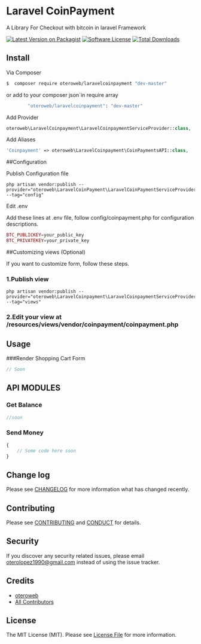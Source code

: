 # Laravel CoinPayment
A Library For Checkout with bitcoin in laravel Framework

[![Latest Version on Packagist][ico-version]][link-packagist]
[![Software License][ico-license]](LICENSE.md)
[![Total Downloads][ico-downloads]][link-downloads]

## Install

Via Composer

``` bash
$  composer require oteroweb/laravelcoinpayment "dev-master"

```
or add to your composer json´in require array

``` bash
        "oteroweb/laravelcoinpayment": "dev-master"
```

Add Provider

``` php
oteroweb\LaravelCoinpayment\LaravelCoinpaymentServiceProvider::class,
```

Add Aliases

``` php
'Coinpayment' => oteroweb\LaravelCoinpayment\CoinPaymentsAPI::class,
```

##Configuration

Publish Configuration file
```
php artisan vendor:publish --provider="oteroweb\LaravelCoinPayment\LaravelCoinPaymentServiceProvider" --tag="config"
```

Edit .env

Add these lines at .env file, follow config/coinpayment.php for configuration descriptions.
``` php
BTC_PUBLICKEY=your_public_key
BTC_PRIVATEKEY=your_private_key

```

##Customizing views (Optional)

If you want to customize form, follow these steps.

### 1.Publish view
```
php artisan vendor:publish --provider="oteroweb\LaravelCoinpayment\LaravelCoinpaymentServiceProvider" --tag="views"
```
### 2.Edit your view at /resources/views/vendor/coinpayment/coinpayment.php

## Usage

###Render Shopping Cart Form

``` php
// Soon
```

## API MODULES
### Get Balance
``` php
//soon
```

### Send Money
``` php
{
	// Some code here soon
}

```

## Change log

Please see [CHANGELOG](CHANGELOG.md) for more information what has changed recently.

## Contributing

Please see [CONTRIBUTING](CONTRIBUTING.md) and [CONDUCT](CONDUCT.md) for details.

## Security

If you discover any security related issues, please email oterolopez1990@gmail.com instead of using the issue tracker.

## Credits

- [oteroweb][link-author]
- [All Contributors][link-contributors]

## License

The MIT License (MIT). Please see [License File](LICENSE.md) for more information.


[ico-version]: https://img.shields.io/packagist/v/oteroweb/laravelcoinpayment.svg?style=flat-square
[ico-license]: https://img.shields.io/badge/license-MIT-brightgreen.svg?style=flat-square
[ico-downloads]: https://img.shields.io/packagist/dt/oteroweb/laravelcoinpayment.svg?style=flat-square


[link-packagist]: https://packagist.org/packages/oteroweb/laravelcoinpayment
[link-downloads]: https://packagist.org/packages/oteroweb/laravelcoinpayment
[link-author]: https://github.com/oteroweb
[link-contributors]: ../../contributors
